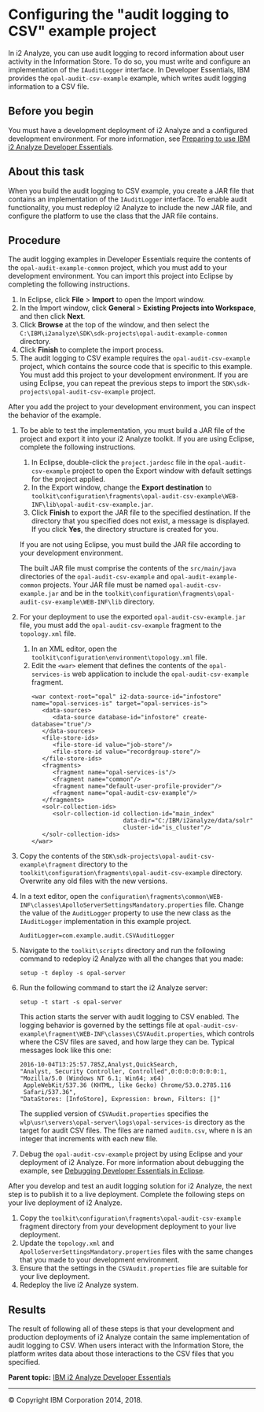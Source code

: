 Configuring the "audit logging to CSV" example project
======================================================

In i2 Analyze, you can use audit logging to record information about user activity in the Information Store. To do so, you must write and configure an implementation of the `IAuditLogger` interface. In Developer Essentials, IBM provides the `opal-audit-csv-example` example, which writes audit logging information to a CSV file.

Before you begin
----------------

You must have a development deployment of i2 Analyze and a configured development environment. For more information, see <a href="developer_essentials_deploying.md" class="xref" title="IBM i2 Analyze Developer Essentials is a set of files and example projects that build on a standard i2 Analyze deployment. Preparing to use Developer Essentials involves installing and configuring it to work in a dedicated test environment.">Preparing to use IBM i2 Analyze Developer Essentials</a>.

About this task
---------------

When you build the audit logging to CSV example, you create a JAR file that contains an implementation of the `IAuditLogger` interface. To enable audit functionality, you must redeploy i2 Analyze to include the new JAR file, and configure the platform to use the class that the JAR file contains.

Procedure
---------

The audit logging examples in Developer Essentials require the contents of the `opal-audit-example-common` project, which you must add to your development environment. You can import this project into Eclipse by completing the following instructions.

1.  In Eclipse, click **File** &gt; **Import** to open the Import window.
2.  In the Import window, click **General** &gt; **Existing Projects into Workspace**, and then click **Next**.
3.  Click **Browse** at the top of the window, and then select the `C:\IBM\i2analyze\SDK\sdk-projects\opal-audit-example-common` directory.
4.  Click **Finish** to complete the import process.
5.  The audit logging to CSV example requires the `opal-audit-csv-example` project, which contains the source code that is specific to this example. You must add this project to your development environment. If you are using Eclipse, you can repeat the previous steps to import the `SDK\sdk-projects\opal-audit-csv-example` project.

After you add the project to your development environment, you can inspect the behavior of the example.

1.  To be able to test the implementation, you must build a JAR file of the project and export it into your i2 Analyze toolkit. If you are using Eclipse, complete the following instructions.
    1.  In Eclipse, double-click the `project.jardesc` file in the `opal-audit-csv-example` project to open the Export window with default settings for the project applied.
    2.  In the Export window, change the **Export destination** to `toolkit\configuration\fragments\opal-audit-csv-example\WEB-INF\lib\opal-audit-csv-example.jar`.
    3.  Click **Finish** to export the JAR file to the specified destination.
        If the directory that you specified does not exist, a message is displayed. If you click **Yes**, the directory structure is created for you.

    If you are not using Eclipse, you must build the JAR file according to your development environment.

    The built JAR file must comprise the contents of the `src/main/java` directories of the `opal-audit-csv-example` and `opal-audit-example-common` projects. Your JAR file must be named `opal-audit-csv-example.jar` and be in the `toolkit\configuration\fragments\opal-audit-csv-example\WEB-INF\lib` directory.

2.  For your deployment to use the exported `opal-audit-csv-example.jar` file, you must add the `opal-audit-csv-example` fragment to the `topology.xml` file.
    1.  In an XML editor, open the `toolkit\configuration\environment\topology.xml` file.
    2.  Edit the `<war>` element that defines the contents of the `opal-services-is` web application to include the `opal-audit-csv-example` fragment.
        ``` pre
        <war context-root="opal" i2-data-source-id="infostore" name="opal-services-is" target="opal-services-is">
           <data-sources>
              <data-source database-id="infostore" create-database="true"/>
           </data-sources>
           <file-store-ids>
              <file-store-id value="job-store"/>
              <file-store-id value="recordgroup-store"/>
           </file-store-ids>
           <fragments>
              <fragment name="opal-services-is"/>
              <fragment name="common"/>
              <fragment name="default-user-profile-provider"/>
              <fragment name="opal-audit-csv-example"/>
           </fragments>
           <solr-collection-ids>
              <solr-collection-id collection-id="main_index"
                                  data-dir="C:/IBM/i2analyze/data/solr"
                                  cluster-id="is_cluster"/>
           </solr-collection-ids>
        </war>
        ```

3.  Copy the contents of the `SDK\sdk-projects\opal-audit-csv-example\fragment` directory to the `toolkit\configuration\fragments\opal-audit-csv-example` directory. Overwrite any old files with the new versions.
4.  In a text editor, open the `configuration\fragments\common\WEB-INF\classes\ApolloServerSettingsMandatory.properties` file. Change the value of the `AuditLogger` property to use the new class as the `IAuditLogger` implementation in this example project.
    ``` pre
    AuditLogger=com.example.audit.CSVAuditLogger
    ```

5.  Navigate to the `toolkit\scripts` directory and run the following command to redeploy i2 Analyze with all the changes that you made:
    ``` pre
    setup -t deploy -s opal-server
    ```

6.  Run the following command to start the i2 Analyze server:
    ``` pre
    setup -t start -s opal-server
    ```

    This action starts the server with audit logging to CSV enabled. The logging behavior is governed by the settings file at `opal-audit-csv-example\fragment\WEB-INF\classes\CSVAudit.properties`, which controls where the CSV files are saved, and how large they can be. Typical messages look like this one:

    ``` pre
    2016-10-04T13:25:57.785Z,Analyst,QuickSearch,
    "Analyst, Security Controller, Controlled",0:0:0:0:0:0:0:1,
    "Mozilla/5.0 (Windows NT 6.1; Win64; x64)
     AppleWebKit/537.36 (KHTML, like Gecko) Chrome/53.0.2785.116
     Safari/537.36",
    "DataStores: [InfoStore], Expression: brown, Filters: []"
    ```

    The supplied version of `CSVAudit.properties` specifies the `wlp\usr\servers\opal-server\logs\opal-services-is` directory as the target for audit CSV files. The files are named `auditn.csv`, where n is an integer that increments with each new file.

7.  Debug the `opal-audit-csv-example` project by using Eclipse and your deployment of i2 Analyze. For more information about debugging the example, see <a href="https://github.com/IBM-i2/Analyze/blob/master/documentation/developer_essentials_debug.md" class="xref" title="(Opens in a new tab or window)">Debugging Developer Essentials in Eclipse</a>.

After you develop and test an audit logging solution for i2 Analyze, the next step is to publish it to a live deployment. Complete the following steps on your live deployment of i2 Analyze.

1.  Copy the `toolkit\configuration\fragments\opal-audit-csv-example` fragment directory from your development deployment to your live deployment.
2.  Update the `topology.xml` and `ApolloServerSettingsMandatory.properties` files with the same changes that you made to your development environment.
3.  Ensure that the settings in the `CSVAudit.properties` file are suitable for your live deployment.
4.  Redeploy the live i2 Analyze system.

Results
-------

The result of following all of these steps is that your development and production deployments of i2 Analyze contain the same implementation of audit logging to CSV. When users interact with the Information Store, the platform writes data about those interactions to the CSV files that you specified.

**Parent topic:** <a href="developer_essentials_welcome.md" class="link" title="IBM i2 Analyze Developer Essentials contains tools, libraries, and examples that enable development and deployment of custom extensions to i2 Analyze. Developer Essentials also includes API documentation and guides to deploying the software and the example projects.">IBM i2 Analyze Developer Essentials</a>

------------------------------------------------------------------------

© Copyright IBM Corporation 2014, 2018.


